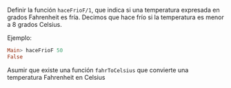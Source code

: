 Definir la función ```haceFrioF/1```, que indica si una temperatura expresada en grados Fahrenheit es fría. Decimos que hace frío si la temperatura es menor a 8 grados Celsius.

Ejemplo:

```haskell
Main> haceFrioF 50
False
```

Asumir que existe una función `fahrToCelsius` que convierte una temperatura Fahrenheit en Celsius
